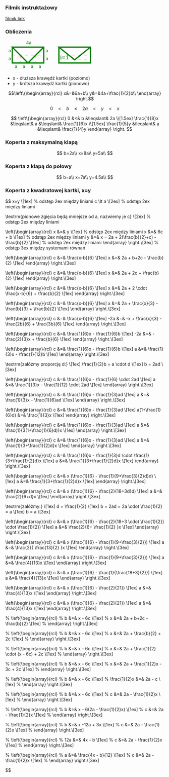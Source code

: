 ### Filmik instruktażowy
[filmik link](https://youtu.be/lWbC7C8N1MU?si=q3Ti1hMWoxwrbzY9)


### Obliczenia

<svg height="94" width="144" xmlns="http://www.w3.org/2000/svg">
  <!-- linia pozioma -->
  <path d="M22 47 L122 47" style="fill:none;stroke:red;stroke-width:1;stroke-dasharray:10,10" />
  <!-- pionowe linie -->
  <path d="M47 47 L47 72 M97 47 L97 72" style="fill:none;stroke:red;stroke-width:1;stroke-dasharray:10,10" />
  <!-- skosy zgięcia -->
  <path d="M22 72 L47 47 M122 72 L97 47" style="fill:none;stroke:pink;stroke-width:1;stroke-dasharray:10,10" />
  <!-- obwód koperty -->
  <path d="M22 22 L22 72 L122 72 L122 22 L22 22 L72 72 L122 22" style="fill:none;stroke:green;stroke-width:4" />
  <text x="10" y="38" style="fill:green;">a</text>
  <text x="10" y="63" style="fill:green;">a</text>
  <text x="128" y="38" style="fill:green;">a</text>
  <text x="128" y="63" style="fill:green;">a</text>
  <text x="66" y="13" style="fill:green;">4a</text>
  <text x="30" y="88" style="fill:green;">a</text>
  <text x="55" y="88" style="fill:green;">a</text>
  <text x="81" y="88" style="fill:green;">a</text>
  <text x="106" y="88" style="fill:green;">a</text>
  Sorry, your browser does not support inline SVG.
</svg>

<svg height="94" width="144" xmlns="http://www.w3.org/2000/svg">
  <!-- linia pozioma -->
  <path d="M22 47 L122 47" style="fill:none;stroke:red;stroke-width:1;stroke-dasharray:10,10" />
  <path d="M22 62 L122 62" style="fill:none;stroke:orange;stroke-width:1;stroke-dasharray:10,10" />
  <!-- pionowe linie -->
  <!-- <path d="M47 47 L47 72 M97 47 L97 72" style="fill:none;stroke:red;stroke-width:1;stroke-dasharray:10,10" /> -->
  <!-- skosy zgięcia -->
  <!-- <path d="M22 72 L47 47 M122 72 L97 47" style="fill:none;stroke:pink;stroke-width:1;stroke-dasharray:10,10" /> -->
  <!-- obwód koperty -->
  <path d="M22 22 L22 72 L122 72 L122 22 L22 22 L72 62 L122 22" style="fill:none;stroke:green;stroke-width:4" />
  <!-- <text x="10" y="38" style="fill:green;">a</text>
  <text x="10" y="63" style="fill:green;">a</text>
  <text x="128" y="38" style="fill:green;">a</text>
  <text x="128" y="63" style="fill:green;">a</text>
  <text x="66" y="13" style="fill:green;">4a</text>
  <text x="30" y="88" style="fill:green;">a</text>
  <text x="55" y="88" style="fill:green;">a</text>
  <text x="81" y="88" style="fill:green;">a</text>
  <text x="106" y="88" style="fill:green;">a</text> -->
  <text x="45" y="58" style="fill:green;font-size:20px;">{</text>
  <text x="25" y="58" style="fill:green;font-size:10px;">b/2</math></text>
  Sorry, your browser does not support inline SVG.
</svg>

- x - dłuższa krawędź kartki (poziomo)
- y - krótsza krawędź kartki (pionowo)

$$\left\{\begin{array}{rcl}
x&=&6a+b\\
y&=&4a+\frac{1}{2}b\\
\end{array} \right.$$

$$
0 \quad < \quad b \quad \leqslant \quad 2a \quad < \quad y \quad < \quad x
$$


$$
\left\{\begin{array}{rcl}
0 &<& b &\leqslant& 2a \\[1.5ex]
\frac{1}{8}x &\leqslant& a &\leqslant& \frac{1}{6}x \\[1.5ex]
\frac{1}{5}y &\leqslant& a &\leqslant& \frac{1}{4}y
\end{array} \right.
$$

### Koperta z maksymalną klapą
$$
b=2a\\
x=8a\\
y=5a\\
$$

### Koperta z klapą do połowy
$$
b=a\\
x=7a\\
y=4.5a\\
$$


### Koperta z kwadratowej kartki, x=y
$$
x=y \\[1ex] % odstęp 2ex między liniami
c \lt a \\[2ex] % odstęp 2ex między liniami

\textrm{pionowe zgięcia będą mniejsze od a, nazwiemy je c} \\[2ex] % odstęp 2ex między liniami

\left\{\begin{array}{rcl}
x &=& y \\[1ex] % odstęp 2ex między liniami
x &=& 6c + b \\[1ex] % odstęp 2ex między liniami
y &=& x = 2a + 2(\frac{b}{2}+c) - \frac{b}{2} \\[1ex] % odstęp 2ex między liniami
\end{array} \right.\\[3ex] % odstęp 3ex między systemami równań

\left\{\begin{array}{rcl}
c &=& \frac{x-b}{6} \\[1ex]
x &=& 2a + b+2c - \frac{b}{2} \\[1ex]
\end{array} \right.\\[3ex]

\left\{\begin{array}{rcl}
c &=& \frac{x-b}{6} \\[1ex]
x &=& 2a + 2c + \frac{b}{2} \\[1ex]
\end{array} \right.\\[3ex]

\left\{\begin{array}{rcl}
c &=& \frac{x-b}{6} \\[1ex]
x &=& 2a + 2 \cdot \frac{x-b}{6} + \frac{b}{2} \\[1ex]
\end{array} \right.\\[3ex]

\left\{\begin{array}{rcl}
c &=& \frac{x-b}{6} \\[1ex]
x &=& 2a + \frac{x}{3} - \frac{b}{3} + \frac{b}{2} \\[1ex]
\end{array} \right.\\[3ex]

\left\{\begin{array}{rcl}
c &=& \frac{x-b}{6} \\[1ex]
-2a &=& -x + \frac{x}{3} - \frac{2b}{6} + \frac{3b}{6} \\[1ex]
\end{array} \right.\\[3ex]

\left\{\begin{array}{rcl}
c &=& \frac{1}{6}x - \frac{1}{6}b \\[1ex]
-2a &=& - \frac{2}{3}x + \frac{b}{6} \\[1ex]
\end{array} \right.\\[3ex]

\left\{\begin{array}{rcl}
c &=& \frac{1}{6}x - \frac{1}{6}b \\[1ex]
a &=& \frac{1}{3}x - \frac{1}{12}b \\[1ex]
\end{array} \right.\\[3ex]

\textrm{załóżmy proporcję d:} \\[1ex]
\frac{1}{2}b = a \cdot d \\[1ex]
b = 2ad \\[3ex]

\left\{\begin{array}{rcl}
c &=& \frac{1}{6}x - \frac{1}{6} \cdot 2ad \\[1ex]
a &=& \frac{1}{3}x - \frac{1}{12} \cdot 2ad \\[1ex]
\end{array} \right.\\[3ex]

\left\{\begin{array}{rcl}
c &=& \frac{1}{6}x - \frac{1}{3}ad \\[1ex]
a &=& \frac{1}{3}x - \frac{1}{6}ad \\[1ex]
\end{array} \right.\\[3ex]

\left\{\begin{array}{rcl}
c &=& \frac{1}{6}x - \frac{1}{3}ad \\[1ex]
a(1+\frac{1}{6}d) &=& \frac{1}{3}x \\[1ex]
\end{array} \right.\\[3ex]

\left\{\begin{array}{rcl}
c &=& \frac{1}{6}x - \frac{1}{3}ad \\[1ex]
a &=& \frac{1}{3(1+\frac{1}{6}d)}x \\[1ex]
\end{array} \right.\\[3ex]

\left\{\begin{array}{rcl}
c &=& \frac{1}{6}x - \frac{1}{3}ad \\[1ex]
a &=& \frac{1}{3+\frac{1}{2}d}x \\[1ex]
\end{array} \right.\\[3ex]

\left\{\begin{array}{rcl}
c &=& \frac{1}{6}x - \frac{1}{3}d \cdot \frac{1}{3+\frac{1}{2}d}x \\[1ex]
a &=& \frac{1}{3+\frac{1}{2}d}x \\[1ex]
\end{array} \right.\\[3ex]

\left\{\begin{array}{rcl}
c &=& x (\frac{1}{6} - \frac{1}{9+\frac{3}{2}d}d) \\[1ex]
a &=& \frac{1}{3+\frac{1}{2}d}x \\[1ex]
\end{array} \right.\\[3ex]

\left\{\begin{array}{rcl}
c &=& x (\frac{1}{6} - \frac{2}{18+3d}d) \\[1ex]
a &=& \frac{2}{6+d}x \\[1ex]
\end{array} \right.\\[3ex]

\textrm{załóżmy:} \\[1ex]
d = \frac{1}{2} \\[1ex]
b = 2ad = 2a \cdot \frac{1}{2} = a \\[1ex]
b = a \\[3ex]

\left\{\begin{array}{rcl}
c &=& x (\frac{1}{6} - \frac{2}{18+3 \cdot \frac{1}{2}} \cdot \frac{1}{2}) \\[1ex]
a &=& \frac{2}{6+ \frac{1}{2} }x \\[1ex]
\end{array} \right.\\[3ex]

\left\{\begin{array}{rcl}
c &=& x (\frac{1}{6} - \frac{1}{9+\frac{3}{2}}) \\[1ex]
a &=& \frac{2}{ \frac{13}{2} }x \\[1ex]
\end{array} \right.\\[3ex]

\left\{\begin{array}{rcl}
c &=& x (\frac{1}{6} - \frac{1}{9+\frac{3}{2}}) \\[1ex]
a &=& \frac{4}{13}x \\[1ex]
\end{array} \right.\\[3ex]

\left\{\begin{array}{rcl}
c &=& x (\frac{1}{6} - \frac{1}{\frac{18+3}{2}}) \\[1ex]
a &=& \frac{4}{13}x \\[1ex]
\end{array} \right.\\[3ex]

\left\{\begin{array}{rcl}
c &=& x (\frac{1}{6} - \frac{2}{21}) \\[1ex]
a &=& \frac{4}{13}x \\[1ex]
\end{array} \right.\\[3ex]

\left\{\begin{array}{rcl}
c &=& x (\frac{1}{6} - \frac{2}{21}) \\[1ex]
a &=& \frac{4}{13}x \\[1ex]
\end{array} \right.\\[3ex]

% \left\{\begin{array}{rcl}
% b &=& x - 6c \\[1ex]
% x &=& 2a + b+2c - \frac{b}{2} \\[1ex]
% \end{array} \right.\\[3ex]

% \left\{\begin{array}{rcl}
% b &=& x - 6c \\[1ex]
% x &=& 2a + \frac{b}{2} + 2c \\[1ex]
% \end{array} \right.\\[3ex]

% \left\{\begin{array}{rcl}
% b &=& x - 6c \\[1ex]
% x &=& 2a + \frac{1}{2} \cdot (x - 6c) + 2c \\[1ex]
% \end{array} \right.\\[3ex]

% \left\{\begin{array}{rcl}
% b &=& x - 6c \\[1ex]
% x &=& 2a + \frac{1}{2}x - 3c + 2c \\[1ex]
% \end{array} \right.\\[3ex]

% \left\{\begin{array}{rcl}
% b &=& x - 6c \\[1ex]
% \frac{1}{2}x &=& 2a - c \\[1ex]
% \end{array} \right.\\[3ex]

% \left\{\begin{array}{rcl}
% b &=& x - 6c \\[1ex]
% c &=& 2a - \frac{1}{2}x \\[1ex]
% \end{array} \right.\\[3ex]

% \left\{\begin{array}{rcl}
% b &=& x - 6(2a - \frac{1}{2}x) \\[1ex]
% c &=& 2a - \frac{1}{2}x \\[1ex]
% \end{array} \right.\\[3ex]

% \left\{\begin{array}{rcl}
% b &=& x -12a + 3x \\[1ex]
% c &=& 2a - \frac{1}{2}x \\[1ex]
% \end{array} \right.\\[3ex]

% \left\{\begin{array}{rcl}
% 12a &=& 4x - b \\[1ex]
% c &=& 2a - \frac{1}{2}x \\[1ex]
% \end{array} \right.\\[3ex]

% \left\{\begin{array}{rcl}
% a &=& \frac{4x - b}{12} \\[1ex]
% c &=& 2a - \frac{1}{2}x \\[1ex]
% \end{array} \right.\\[3ex]

$$

